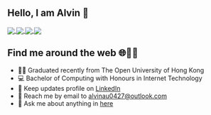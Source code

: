 ## Hello, I am Alvin :wave: 

<a href="https://github.com/alvinau0427">
  <img align="center" src="https://github-readme-stats.vercel.app/api?username=alvinau0427&theme=tokyonight&show_icons=true&line_height=27" />
</a>
<a href="https://github.com/alvinau0427">
  <img align="center" src="https://github-readme-stats.vercel.app/api/top-langs/?username=alvinau0427&theme=tokyonight&hide=CSS,TSQL" />
</a>

<a href="https://github.com/alvinau0427/SuperSeniors">
  <img align="center" src="https://github-readme-stats.vercel.app/api/pin/?username=alvinau0427&repo=SuperSeniors&theme=tokyonight" />
</a>
<a href="https://github.com/alvinau0427/SmartController">
  <img align="center" src="https://github-readme-stats.vercel.app/api/pin/?username=alvinau0427&repo=SmartController&theme=tokyonight" />
</a>

## Find me around the web :globe_with_meridians::student:
- :man_technologist: Graduated recently from The Open University of Hong Kong
- :computer: Bachelor of Computing with Honours in Internet Technology
- :briefcase: Keep updates profile on [LinkedIn](https://www.linkedin.com/in/alvinau0427/)
- :email: Reach me by email to alvinau0427@outlook.com
- :speech_balloon: Ask me about anything in [here](https://github.com/alvinau0427/alvinau0427/issues)
